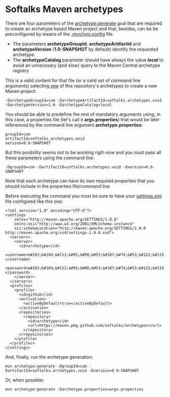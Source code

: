 # Softalks Maven archetypes
There are four parameters of the [archetype:generate](https://maven.apache.org/archetype/maven-archetype-plugin/generate-mojo.html) goal that are required to create an archetype based Maven project and that, besides, can be be preconfigured by means of the [.mvn/jvm.config](https://maven.apache.org/configure.html#mvn-jvm-config-file) file. 
- The parameters **archetypeGroupId**, **archetypeArtifactId** and **archetypeVersion** (**1.0-SNAPSHOT** by default) identify the requested archetype. 
- The **archetypeCatalog** parameter should have always the value ***local*** to avoid an unnecesary (and slow) query to the Maven Central archetype registry

This is a valid content for that file (or a valid set of command line arguments) selecting [one](https://github.com/softalks/archetypes/tree/main/void) of this repository's archetypes to create a new Maven project:
```
-DarchetypeGroupId=com -DarchetypeArtifactId=softalks.archetypes.void -DarchetypeVersion=1.0 -DarchetypeCatalog=local
```
You should be able to predefine the rest of mandatory arguments using, in this case, a properties file (let's call it **args.properties**) that would be later referenced by the command line argument **archetype.properties**:
```
groupId=com
artifactId=softalks.archetypes.void
version=0.9-SNAPSHOT
```
But this posibility seems not to be working rigth now and you must pass all these parameters using the command line:
```
-DgroupId=com -DartifactId=softalks.archetypes.void -Dversion=0.9-SNAPSHOT
```

Note that each archetype can have its own required properties that you should include in the properties file/command line

Before executing the command you must be sure to have your [settings.xml](https://maven.apache.org/settings.html) file configured like this one:
```
<?xml version="1.0" encoding="UTF-8"?>
<settings 
	xmlns="http://maven.apache.org/SETTINGS/1.0.0"
	xmlns:xsi="http://www.w3.org/2001/XMLSchema-instance"
	xsi:schemaLocation="http://maven.apache.org/SETTINGS/1.0.0 http://maven.apache.org/xsd/settings-1.0.0.xsd">
  <servers>
    <server>
      <id>archetype</id>
      <username>&#103;&#104;&#112;&#95;&#98;&#53;&#107;&#74;&#53;&#122;&#119;&#65;&#119;&#70;&#66;&#56;&#57;&#57;&#99;&#107;&#51;&#65;&#97;&#81;&#57;&#89;&#82;&#111;&#113;&#108;&#66;&#53;&#78;&#73;&#49;&#108;&#75;&#110;&#119;&#76;</username>
      <password>&#103;&#104;&#112;&#95;&#98;&#53;&#107;&#74;&#53;&#122;&#119;&#65;&#119;&#70;&#66;&#56;&#57;&#57;&#99;&#107;&#51;&#65;&#97;&#81;&#57;&#89;&#82;&#111;&#113;&#108;&#66;&#53;&#78;&#73;&#49;&#108;&#75;&#110;&#119;&#76;</password>
    </server>
  </servers>
  <profiles>
    <profile>
      <id>github</id>
      <activation>
        <activeByDefault>true</activeByDefault>
      </activation>
      <repositories>
        <repository>
          <id>archetype</id>
          <url>https://maven.pkg.github.com/softalks/archetypes</url>
        </repository>
      </repositories>
    </profile>
  </profiles>
</settings>
```
And, finally, run the archetype generation:
```
mvn archetype:generate -DgroupId=com -DartifactId=softalks.archetypes.void -Dversion=0.9-SNAPSHOT
```
Or, when possible:
```
mvn archetype:generate -Darchetype.properties=args.properties
```
